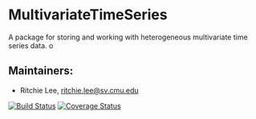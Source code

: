 # MultivariateTimeSeries

A package for storing and working with heterogeneous multivariate time series data.
o
## Maintainers:

* Ritchie Lee, ritchie.lee@sv.cmu.edu

[![Build Status](https://travis-ci.org/sisl/MultivariateTimeSeries.jl.svg?branch=master)](https://travis-ci.org/sisl/MultivariateTimeSeries.jl) [![Coverage Status](https://coveralls.io/repos/sisl/MultivariateTimeSeries.jl/badge.svg?branch=master&service=github)](https://coveralls.io/github/sisl/MultivariateTimeSeries.jl?branch=master)
